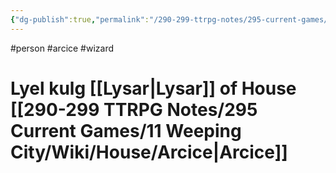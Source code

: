 ```yaml
---
{"dg-publish":true,"permalink":"/290-299-ttrpg-notes/295-current-games/11-weeping-city/wiki/person/lyel/"}
---
```



#person #arcice #wizard 

# Lyel kulg [[Lysar\|Lysar]] of House [[290-299 TTRPG Notes/295 Current Games/11 Weeping City/Wiki/House/Arcice\|Arcice]]